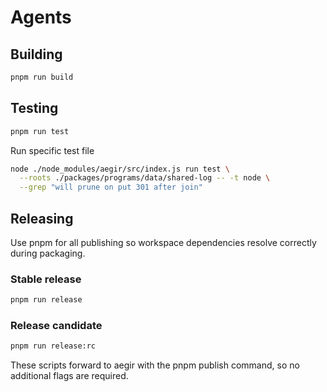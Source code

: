 # Agents

## Building
```bash 
pnpm run build 
```

## Testing 
```bash
pnpm run test
```

Run specific test file
```bash
node ./node_modules/aegir/src/index.js run test \
  --roots ./packages/programs/data/shared-log -- -t node \
  --grep "will prune on put 301 after join"
```

## Releasing
Use pnpm for all publishing so workspace dependencies resolve correctly during packaging.

### Stable release
```bash
pnpm run release
```

### Release candidate
```bash
pnpm run release:rc
```

These scripts forward to aegir with the pnpm publish command, so no additional flags are required.


